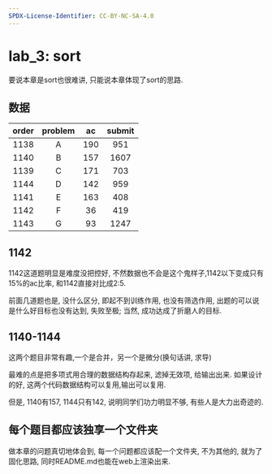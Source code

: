 ```yaml
---
SPDX-License-Identifier: CC-BY-NC-SA-4.0
---
```


# lab_3: sort

要说本章是sort也很难讲, 只能说本章体现了sort的思路.

## 数据

| order | problem | ac  | submit |
|:-----:|:-------:|:---:|:------:|
| 1138  |    A    | 190 |  951   |
| 1140  |    B    | 157 |  1607  |
| 1139  |    C    | 171 |  703   |
| 1144  |    D    | 142 |  959   |
| 1141  |    E    | 163 |  408   |
| 1142  |    F    | 36  |  419   |
| 1143  |    G    | 93  |  1247  |

## 1142

1142这道题明显是难度没把控好, 不然数据也不会是这个鬼样子,1142以下变成只有15%的ac比率, 和1142直接对比成2:5.

前面几道题也是, 没什么区分, 即起不到训练作用, 也没有筛选作用, 出题的可以说是什么好目标也没有达到, 失败至极; 当然,
成功达成了折磨人的目标.

## 1140-1144

这两个题目非常有趣,一个是合并，另一个是微分(换句话讲, 求导)

最难的点是把多项式用合理的数据结构存起来, 滤掉无效项, 给输出出来. 如果设计的好, 这两个代码数据结构可以复用,输出可以复用.

但是, 1140有157, 1144只有142, 说明同学们功力明显不够, 有些人是大力出奇迹的.

## 每个题目都应该独享一个文件夹

做本章的问题真切地体会到, 每一个问题都应该配一个文件夹, 不为其他的, 就为了固化思路, 同时README.md也能在web上渲染出来.
